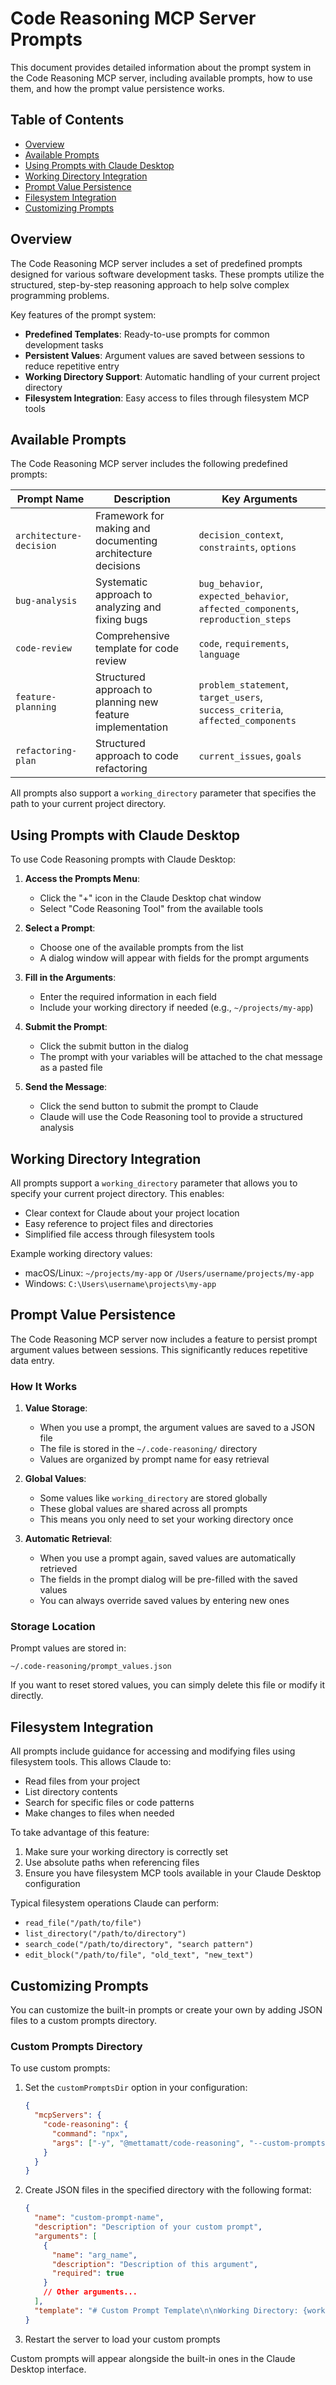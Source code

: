 # Code Reasoning MCP Server Prompts

This document provides detailed information about the prompt system in the Code Reasoning MCP server, including available prompts, how to use them, and how the prompt value persistence works.

## Table of Contents

- [Overview](#overview)
- [Available Prompts](#available-prompts)
- [Using Prompts with Claude Desktop](#using-prompts-with-claude-desktop)
- [Working Directory Integration](#working-directory-integration)
- [Prompt Value Persistence](#prompt-value-persistence)
- [Filesystem Integration](#filesystem-integration)
- [Customizing Prompts](#customizing-prompts)

## Overview

The Code Reasoning MCP server includes a set of predefined prompts designed for various software development tasks. These prompts utilize the structured, step-by-step reasoning approach to help solve complex programming problems.

Key features of the prompt system:

- **Predefined Templates**: Ready-to-use prompts for common development tasks
- **Persistent Values**: Argument values are saved between sessions to reduce repetitive entry
- **Working Directory Support**: Automatic handling of your current project directory
- **Filesystem Integration**: Easy access to files through filesystem MCP tools

## Available Prompts

The Code Reasoning MCP server includes the following predefined prompts:

| Prompt Name             | Description                                                 | Key Arguments                                                                    |
| ----------------------- | ----------------------------------------------------------- | -------------------------------------------------------------------------------- |
| `architecture-decision` | Framework for making and documenting architecture decisions | `decision_context`, `constraints`, `options`                                     |
| `bug-analysis`          | Systematic approach to analyzing and fixing bugs            | `bug_behavior`, `expected_behavior`, `affected_components`, `reproduction_steps` |
| `code-review`           | Comprehensive template for code review                      | `code`, `requirements`, `language`                                               |
| `feature-planning`      | Structured approach to planning new feature implementation  | `problem_statement`, `target_users`, `success_criteria`, `affected_components`   |
| `refactoring-plan`      | Structured approach to code refactoring                     | `current_issues`, `goals`                                                        |

All prompts also support a `working_directory` parameter that specifies the path to your current project directory.

## Using Prompts with Claude Desktop

To use Code Reasoning prompts with Claude Desktop:

1. **Access the Prompts Menu**:

   - Click the "+" icon in the Claude Desktop chat window
   - Select "Code Reasoning Tool" from the available tools

2. **Select a Prompt**:

   - Choose one of the available prompts from the list
   - A dialog window will appear with fields for the prompt arguments

3. **Fill in the Arguments**:

   - Enter the required information in each field
   - Include your working directory if needed (e.g., `~/projects/my-app`)

4. **Submit the Prompt**:

   - Click the submit button in the dialog
   - The prompt with your variables will be attached to the chat message as a pasted file

5. **Send the Message**:
   - Click the send button to submit the prompt to Claude
   - Claude will use the Code Reasoning tool to provide a structured analysis

## Working Directory Integration

All prompts support a `working_directory` parameter that allows you to specify your current project directory. This enables:

- Clear context for Claude about your project location
- Easy reference to project files and directories
- Simplified file access through filesystem tools

Example working directory values:

- macOS/Linux: `~/projects/my-app` or `/Users/username/projects/my-app`
- Windows: `C:\Users\username\projects\my-app`

## Prompt Value Persistence

The Code Reasoning MCP server now includes a feature to persist prompt argument values between sessions. This significantly reduces repetitive data entry.

### How It Works

1. **Value Storage**:

   - When you use a prompt, the argument values are saved to a JSON file
   - The file is stored in the `~/.code-reasoning/` directory
   - Values are organized by prompt name for easy retrieval

2. **Global Values**:

   - Some values like `working_directory` are stored globally
   - These global values are shared across all prompts
   - This means you only need to set your working directory once

3. **Automatic Retrieval**:
   - When you use a prompt again, saved values are automatically retrieved
   - The fields in the prompt dialog will be pre-filled with the saved values
   - You can always override saved values by entering new ones

### Storage Location

Prompt values are stored in:

```
~/.code-reasoning/prompt_values.json
```

If you want to reset stored values, you can simply delete this file or modify it directly.

## Filesystem Integration

All prompts include guidance for accessing and modifying files using filesystem tools. This allows Claude to:

- Read files from your project
- List directory contents
- Search for specific files or code patterns
- Make changes to files when needed

To take advantage of this feature:

1. Make sure your working directory is correctly set
2. Use absolute paths when referencing files
3. Ensure you have filesystem MCP tools available in your Claude Desktop configuration

Typical filesystem operations Claude can perform:

- `read_file("/path/to/file")`
- `list_directory("/path/to/directory")`
- `search_code("/path/to/directory", "search pattern")`
- `edit_block("/path/to/file", "old_text", "new_text")`

## Customizing Prompts

You can customize the built-in prompts or create your own by adding JSON files to a custom prompts directory.

### Custom Prompts Directory

To use custom prompts:

1. Set the `customPromptsDir` option in your configuration:

   ```json
   {
     "mcpServers": {
       "code-reasoning": {
         "command": "npx",
         "args": ["-y", "@mettamatt/code-reasoning", "--custom-prompts-dir=/path/to/prompts"]
       }
     }
   }
   ```

2. Create JSON files in the specified directory with the following format:

   ```json
   {
     "name": "custom-prompt-name",
     "description": "Description of your custom prompt",
     "arguments": [
       {
         "name": "arg_name",
         "description": "Description of this argument",
         "required": true
       }
       // Other arguments...
     ],
     "template": "# Custom Prompt Template\n\nWorking Directory: {working_directory}\n\nYour template text with {arg_name} placeholders..."
   }
   ```

3. Restart the server to load your custom prompts

Custom prompts will appear alongside the built-in ones in the Claude Desktop interface.
